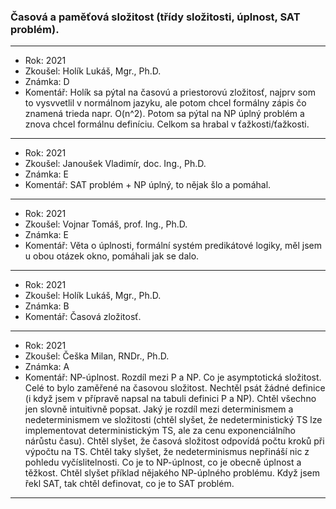 ### Časová a paměťová složitost (třídy složitosti, úplnost, SAT problém).

----------------------------------------

- Rok: 2021
- Zkoušel: Holík Lukáš, Mgr., Ph.D.
- Známka: D
- Komentář: Holík sa pýtal na časovú a priestorovú zložitosť, najprv som to vysvvetlil v normálnom jazyku, ale potom chcel formálny zápis čo znamená trieda napr. O(n^2). Potom sa pýtal na NP úplný problém a znova chcel formálnu definíciu. Celkom sa hrabal v ťažkosti/ťažkosti.

----------------------------------------

- Rok: 2021
- Zkoušel: Janoušek Vladimír, doc. Ing., Ph.D.
- Známka: E
- Komentář: SAT problém + NP úplný, to nějak šlo a pomáhal.

----------------------------------------

- Rok: 2021
- Zkoušel: Vojnar Tomáš, prof. Ing., Ph.D.
- Známka: E
- Komentář: Věta o úplnosti, formální systém predikátové logiky, měl jsem u obou otázek okno, pomáhali jak se dalo.

----------------------------------------

- Rok: 2021
- Zkoušel: Holík Lukáš, Mgr., Ph.D.
- Známka: B
- Komentář: Časová zložitosť.

----------------------------------------

- Rok: 2021
- Zkoušel: Češka Milan, RNDr., Ph.D.
- Známka: A
- Komentář: NP-úplnost. Rozdíl mezi P a NP. Co je asymptotická složitost. Celé to bylo zaměřené na časovou složitost. Nechtěl psát žádné definice (i když jsem v přípravě napsal na tabuli definici P a NP). Chtěl všechno jen slovně intuitivně popsat. Jaký je rozdíl mezi determinismem a nedeterminismem ve složitosti (chtěl slyšet, že nedeterministický TS lze implementovat deterministickým TS, ale za cenu exponenciálního nárůstu času). Chtěl slyšet, že časová složitost odpovídá počtu kroků při výpočtu na TS. Chtěl taky slyšet, že nedeterminismus nepřináší nic z pohledu vyčíslitelnosti. Co je to NP-úplnost, co je obecně úplnost a těžkost. Chtěl slyšet příklad nějakého NP-úplného problému. Když jsem řekl SAT, tak chtěl definovat, co je to SAT problém.

----------------------------------------

